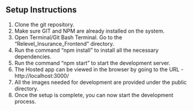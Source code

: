## Setup Instructions
1. Clone the git repository. 
2. Make sure GIT and NPM are already installed on the system.
3. Open Terminal/Git Bash Terminal. Go to the “Relevel_Insurance_Frontend” directory.
4. Run the command “npm install” to install all the necessary dependencies.
5. Run the command “npm start” to start the development server.
6. The Hosted app can be viewed in the browser by going to the URL - http://localhost:3000/
7. All the images needed for development are provided under the public directory.	
8. Once the setup is complete, you can now start the development process.
